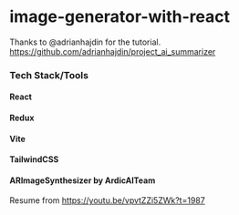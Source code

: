 # image-generator-with-react

Thanks to @adrianhajdin for the tutorial.
https://github.com/adrianhajdin/project_ai_summarizer

### Tech Stack/Tools

#### React

#### Redux

#### Vite

#### TailwindCSS

#### ARImageSynthesizer by ArdicAITeam

Resume from https://youtu.be/vpvtZZi5ZWk?t=1987
